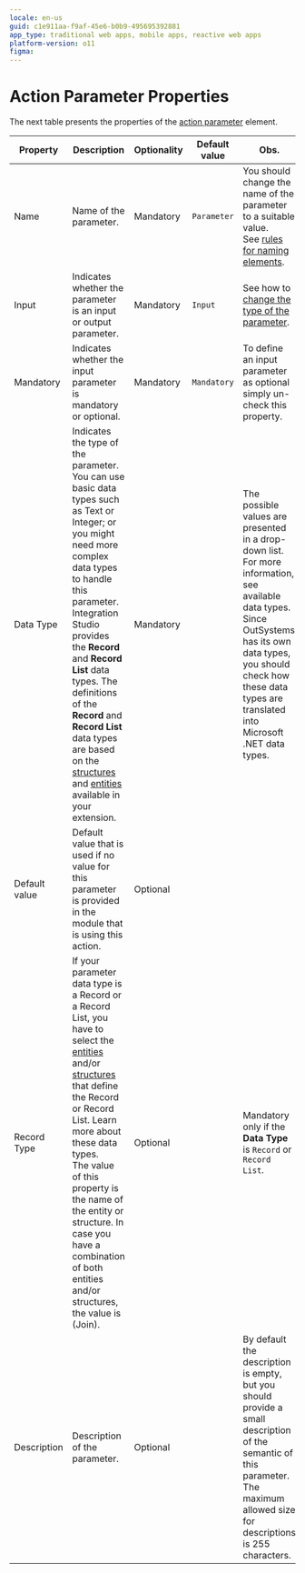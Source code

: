 ```yaml
---
locale: en-us
guid: c1e911aa-f9af-45e6-b0b9-495695392881
app_type: traditional web apps, mobile apps, reactive web apps
platform-version: o11
figma:
---
```


# Action Parameter Properties

The next table presents the properties of the [action parameter](<../../../extensibility-and-integration/integration-studio/managing-extensions/action-parameter.md>) element.  
  
|Property|Description|Optionality|Default value|Obs.|
|--- |--- |--- |--- |--- |
|Name|Name of the parameter.|Mandatory|`Parameter `|You should change the name of the parameter to a suitable value.<br/>See [rules for naming elements](<../element-naming.md>).|
|Input|Indicates whether the parameter is an input or output parameter.|Mandatory|`Input`|See how to [change the type of the parameter](<../editor/action-parameters.md>).|
|Mandatory|Indicates whether the input parameter is mandatory or optional.|Mandatory|`Mandatory`|To define an input parameter as optional simply un-check this property.|
|Data Type|Indicates the type of the parameter. You can use basic data types such as Text or Integer; or you might need more complex data types to handle this parameter. Integration Studio provides the **Record** and **Record List** data types. The definitions of the **Record** and **Record List** data types are based on the [structures](<../../../extensibility-and-integration/integration-studio/managing-extensions/structure-define.md>) and [entities](<../../../extensibility-and-integration/integration-studio/managing-extensions/entity-define.md>) available in your extension.|Mandatory||The possible values are presented in a drop-down list. For more information, see available data types.<br/>Since OutSystems has its own data types, you should check how these data types are translated into Microsoft .NET data types.|
|Default value|Default value that is used if no value for this parameter is provided in the module that is using this action.|Optional|||
|Record Type|If your parameter data type is a Record or a Record List, you have to select the [entities](<../../../extensibility-and-integration/integration-studio/managing-extensions/entity-add.md>) and/or [structures](<../../../extensibility-and-integration/integration-studio/managing-extensions/structure-define.md>) that define the Record or Record List. Learn more about these data types.<br/>The value of this property is the name of the entity or structure. In case you have a combination of both entities and/or structures, the value is (Join).|Optional||Mandatory only if the **Data Type** is `Record` or `Record List`.|
|Description|Description of the parameter.|Optional||By default the description is empty, but you should provide a small description of the semantic of this parameter. The maximum allowed size for descriptions is 255 characters.|
